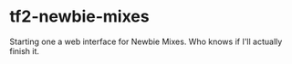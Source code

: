 tf2-newbie-mixes
================

Starting one a web interface for Newbie Mixes. Who knows if I'll actually finish it.